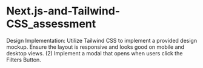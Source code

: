 # Next.js-and-Tailwind-CSS_assessment
Design Implementation: Utilize Tailwind CSS to implement a provided design mockup. Ensure the layout is responsive and looks good on mobile and desktop views. (2) Implement a modal that opens when users click the Filters Button. 
